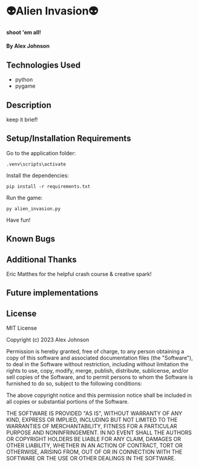 # 👽Alien Invasion👽

#### shoot 'em all!

#### By Alex Johnson

## Technologies Used

* python
* pygame

## Description
 keep it brief!

<!-- powerup ideas: -->
<!-- extra wide bullets -->
<!-- multishot -->

<!-- add press key to start -->
<!-- high score persistance -->

## Setup/Installation Requirements

Go to the application folder:
```
.venv\scripts\activate
```

Install the dependencies:
```
pip install -r requirements.txt
```

Run the game:
```
py alien_invasion.py
```

Have fun!

## Known Bugs


## Additional Thanks
Eric Matthes for the helpful crash course & creative spark!

## Future implementations


## License
MIT License

Copyright (c) 2023 Alex Johnson

Permission is hereby granted, free of charge, to any person obtaining a copy
of this software and associated documentation files (the "Software"), to deal
in the Software without restriction, including without limitation the rights
to use, copy, modify, merge, publish, distribute, sublicense, and/or sell
copies of the Software, and to permit persons to whom the Software is
furnished to do so, subject to the following conditions:

The above copyright notice and this permission notice shall be included in all
copies or substantial portions of the Software.

THE SOFTWARE IS PROVIDED "AS IS", WITHOUT WARRANTY OF ANY KIND, EXPRESS OR IMPLIED, 
INCLUDING BUT NOT LIMITED TO THE WARRANTIES OF MERCHANTABILITY, FITNESS FOR A PARTICULAR 
PURPOSE AND NONINFRINGEMENT. IN NO EVENT SHALL THE AUTHORS OR COPYRIGHT HOLDERS 
BE LIABLE FOR ANY CLAIM, DAMAGES OR OTHER LIABILITY, WHETHER IN AN ACTION OF CONTRACT,
TORT OR OTHERWISE, ARISING FROM, OUT OF OR IN CONNECTION WITH THE SOFTWARE OR THE USE
OR OTHER DEALINGS IN THE SOFTWARE.
